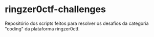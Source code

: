 # ringzer0ctf-challenges
Repositório dos scripts feitos para resolver os desafios da categoria "coding" da plataforma ringzer0ctf.
